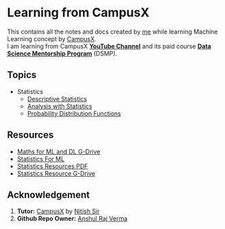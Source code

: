 # Learning from CampusX

This contains all the notes and docs created by [me][arv-github] while learning Machine Learning concept by [CampusX][campusx-yt].  
I am learning from CampusX [**YouTube Channel**][campusx-yt] and its paid course [**Data Science Mentorship Program**][campusx-website] (DSMP).

## Topics

- Statistics
  - [Descriptive Statistics](./Descriptive%20Statistics/)
  - [Analysis with Statistics](./Analysis%20with%20Statistics/)
  - [Probability Distribution Functions](./Probability%20Distribution%20Functions/)

## Resources

- [Maths for ML and DL G-Drive](https://docs.google.com/spreadsheets/d/10spJMs0Zmv5cugfFjJVc4MudyOVjl_16Ef5z54oxqnM/edit#gid=241859416)
- [Statistics For ML](./docs/Statistics%20For%20ML.pdf)
- [Statistics Resources PDF](./docs/Statistics%20Resources.pdf)
- [Statistics Resource G-Drive](https://docs.google.com/document/d/1GDKMZG5es9wkqk3ftiAXeUXKBc5fl0HlFIIKucPgRIs/edit)

## Acknowledgement

1. **Tutor:** [CampusX][campusx-yt] by [Nitish Sir](mailto:nitish.campusx@gmail.com)
2. **Github Repo Owner:** [Anshul Raj Verma][arv-github]

<!-- Important link definition for referencing -->

[arv-github]: https://github.com/arv-anshul
[campusx-yt]: https://youtube.com/@campusx-official
[campusx-website]: https://learnwith.campusx.in
